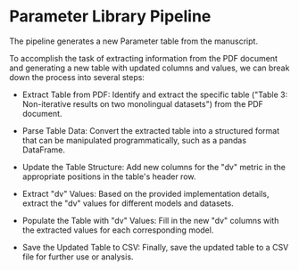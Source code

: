 # Parameter Library Pipeline

The pipeline generates a new Parameter table from the manuscript.

To accomplish the task of extracting information from the PDF document and generating a new table with updated columns and values, we can break down the process into several steps:

* Extract Table from PDF: Identify and extract the specific table ("Table 3: Non-iterative results on two monolingual datasets") from the PDF document.

* Parse Table Data: Convert the extracted table into a structured format that can be manipulated programmatically, such as a pandas DataFrame.

* Update the Table Structure: Add new columns for the "dv" metric in the appropriate positions in the table's header row.

* Extract "dv" Values: Based on the provided implementation details, extract the "dv" values for different models and datasets.

* Populate the Table with "dv" Values: Fill in the new "dv" columns with the extracted values for each corresponding model.

* Save the Updated Table to CSV: Finally, save the updated table to a CSV file for further use or analysis.
